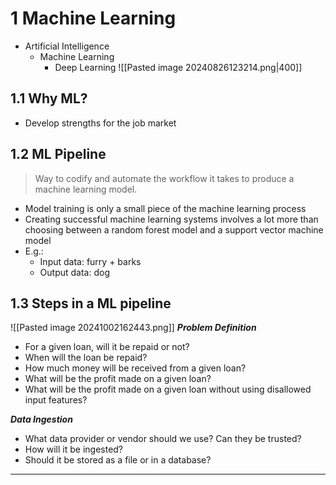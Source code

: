 # 1 Machine Learning
- Artificial Intelligence
	- Machine Learning
		- Deep Learning
![[Pasted image 20240826123214.png|400]]
## 1.1 Why ML?
- Develop strengths for the job market
## 1.2 ML Pipeline

> Way to codify and automate the workflow it takes to produce a machine learning model.

- Model training is only a small piece of the machine learning process
- Creating successful machine learning systems involves a lot more than choosing between a random forest model and a support vector machine model
- E.g.: 
	- Input data: furry + barks
	- Output data: dog
## 1.3 Steps in a ML pipeline
![[Pasted image 20241002162443.png]]
***Problem Definition***
- For a given loan, will it be repaid or not? 
- When will the loan be repaid? 
- How much money will be received from a given loan? 
- What will be the profit made on a given loan? 
- What will be the profit made on a given loan without using disallowed input features?

***Data Ingestion***
- What data provider or vendor should we use? Can they be trusted?
- How will it be ingested?
- Should it be stored as a file or in a database?

******
